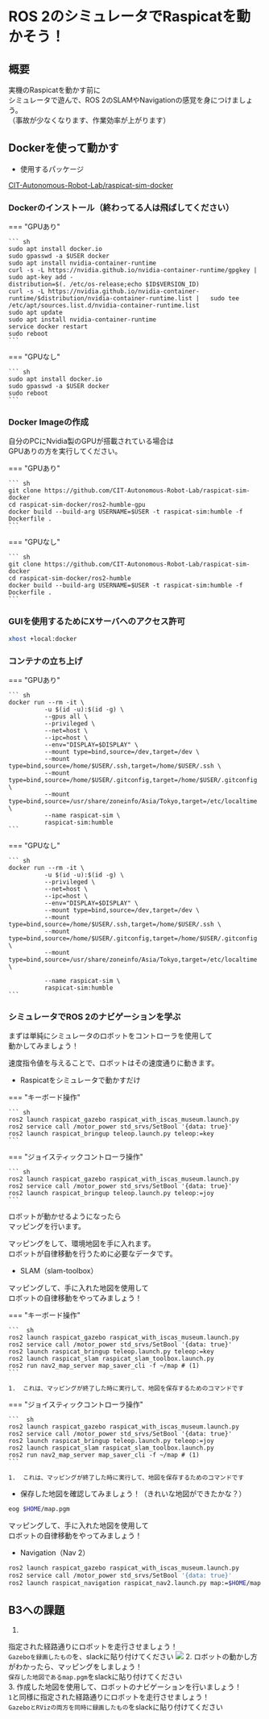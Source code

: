 # ROS 2のシミュレータでRaspicatを動かそう！

## 概要

実機のRaspicatを動かす前に  
シミュレータで遊んで、ROS 2のSLAMやNavigationの感覚を身につけましょう。  
（事故が少なくなります、作業効率が上がります）

## Dockerを使って動かす

* 使用するパッケージ

[CIT-Autonomous-Robot-Lab/raspicat-sim-docker](https://github.com/CIT-Autonomous-Robot-Lab/raspicat-sim-docker)

### Dockerのインストール（終わってる人は飛ばしてください）

=== "GPUあり"

    ``` sh
    sudo apt install docker.io
    sudo gpasswd -a $USER docker
    sudo apt install nvidia-container-runtime
    curl -s -L https://nvidia.github.io/nvidia-container-runtime/gpgkey |   sudo apt-key add -
    distribution=$(. /etc/os-release;echo $ID$VERSION_ID)
    curl -s -L https://nvidia.github.io/nvidia-container-runtime/$distribution/nvidia-container-runtime.list |   sudo tee /etc/apt/sources.list.d/nvidia-container-runtime.list
    sudo apt update
    sudo apt install nvidia-container-runtime
    service docker restart
    sudo reboot
    ```

=== "GPUなし"

    ``` sh
    sudo apt install docker.io
    sudo gpasswd -a $USER docker
    sudo reboot
    ```

### Docker Imageの作成
自分のPCにNvidia製のGPUが搭載されている場合は  
GPUありの方を実行してください。

=== "GPUあり"

    ``` sh
    git clone https://github.com/CIT-Autonomous-Robot-Lab/raspicat-sim-docker
    cd raspicat-sim-docker/ros2-humble-gpu
    docker build --build-arg USERNAME=$USER -t raspicat-sim:humble -f Dockerfile .
    ```

=== "GPUなし"

    ``` sh
    git clone https://github.com/CIT-Autonomous-Robot-Lab/raspicat-sim-docker
    cd raspicat-sim-docker/ros2-humble
    docker build --build-arg USERNAME=$USER -t raspicat-sim:humble -f Dockerfile .
    ```

### GUIを使用するためにXサーバへのアクセス許可

``` sh
xhost +local:docker
```

### コンテナの立ち上げ
=== "GPUあり"

    ``` sh
    docker run --rm -it \
              -u $(id -u):$(id -g) \
              --gpus all \
              --privileged \
              --net=host \
              --ipc=host \
              --env="DISPLAY=$DISPLAY" \
              --mount type=bind,source=/dev,target=/dev \
              --mount type=bind,source=/home/$USER/.ssh,target=/home/$USER/.ssh \
              --mount type=bind,source=/home/$USER/.gitconfig,target=/home/$USER/.gitconfig \
              --mount type=bind,source=/usr/share/zoneinfo/Asia/Tokyo,target=/etc/localtime \
              --name raspicat-sim \
              raspicat-sim:humble
    ```

=== "GPUなし"

    ``` sh
    docker run --rm -it \
              -u $(id -u):$(id -g) \
              --privileged \
              --net=host \
              --ipc=host \
              --env="DISPLAY=$DISPLAY" \
              --mount type=bind,source=/dev,target=/dev \
              --mount type=bind,source=/home/$USER/.ssh,target=/home/$USER/.ssh \
              --mount type=bind,source=/home/$USER/.gitconfig,target=/home/$USER/.gitconfig \
              --mount type=bind,source=/usr/share/zoneinfo/Asia/Tokyo,target=/etc/localtime \

              --name raspicat-sim \
              raspicat-sim:humble
    ```

### シミュレータでROS 2のナビゲーションを学ぶ

まずは単純にシミュレータのロボットをコントローラを使用して  
動かしてみましょう！  

速度指令値を与えることで、ロボットはその速度通りに動きます。

* Raspicatをシミュレータで動かすだけ

=== "キーボード操作"

    ``` sh
    ros2 launch raspicat_gazebo raspicat_with_iscas_museum.launch.py
    ros2 service call /motor_power std_srvs/SetBool '{data: true}'
    ros2 launch raspicat_bringup teleop.launch.py teleop:=key
    ```

=== "ジョイスティックコントローラ操作"

    ``` sh
    ros2 launch raspicat_gazebo raspicat_with_iscas_museum.launch.py
    ros2 service call /motor_power std_srvs/SetBool '{data: true}'
    ros2 launch raspicat_bringup teleop.launch.py teleop:=joy
    ```

ロボットが動かせるようになったら  
マッピングを行います。

マッピングをして、環境地図を手に入れます。  
ロボットが自律移動を行うために必要なデータです。

* SLAM（slam-toolbox）

マッピングして、手に入れた地図を使用して  
ロボットの自律移動をやってみましょう！

=== "キーボード操作"

    ```  sh
    ros2 launch raspicat_gazebo raspicat_with_iscas_museum.launch.py
    ros2 service call /motor_power std_srvs/SetBool '{data: true}'
    ros2 launch raspicat_bringup teleop.launch.py teleop:=key
    ros2 launch raspicat_slam raspicat_slam_toolbox.launch.py
    ros2 run nav2_map_server map_saver_cli -f ~/map # (1)
    ```

    1.  これは、マッピングが終了した時に実行して、地図を保存するためのコマンドです

=== "ジョイスティックコントローラ操作"

    ```  sh
    ros2 launch raspicat_gazebo raspicat_with_iscas_museum.launch.py
    ros2 service call /motor_power std_srvs/SetBool '{data: true}'
    ros2 launch raspicat_bringup teleop.launch.py teleop:=joy
    ros2 launch raspicat_slam raspicat_slam_toolbox.launch.py
    ros2 run nav2_map_server map_saver_cli -f ~/map # (1)
    ```

    1.  これは、マッピングが終了した時に実行して、地図を保存するためのコマンドです



* 保存した地図を確認してみましょう！（きれいな地図ができたかな？）

``` sh
eog $HOME/map.pgm
```

マッピングして、手に入れた地図を使用して  
ロボットの自律移動をやってみましょう！

* Navigation（Nav 2）

``` sh
ros2 launch raspicat_gazebo raspicat_with_iscas_museum.launch.py
ros2 service call /motor_power std_srvs/SetBool '{data: true}'
ros2 launch raspicat_navigation raspicat_nav2.launch.py map:=$HOME/map.yaml
```

## B3への課題

1. 
  指定された経路通りにロボットを走行させましょう！  
  `Gazeboを録画したもの`を、slackに貼り付けてください
  ![](https://i.gyazo.com/793a7f9ee6e02328820ffb8a7517287c.png)
2. 
  ロボットの動かし方がわかったら、マッピングをしましょう！  
  `保存した地図であるmap.pgm`をslackに貼り付けてください  
3. 
  作成した地図を使用して、ロボットのナビゲーションを行いましょう！  
  `1`と同様に指定された経路通りにロボットを走行させましょう！  
  `GazeboとRVizの両方を同時に録画したもの`をslackに貼り付けてください